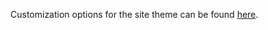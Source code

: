 Customization options for the site theme can be found [here](https://mmistakes.github.io/minimal-mistakes/docs/configuration).
